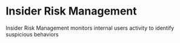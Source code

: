 # Insider Risk Management

Insider Risk Management monitors internal users activity to identify suspicious behaviors
